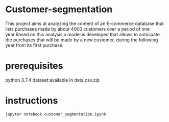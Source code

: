 # Customer-segmentation
This project aims at analyzing the content of an E-commerce database that lists purchases made by about 4000 customers over a period of one year.Based on this analysis,a model is developed that allows to anticipate the purchases that will be made by a new customer, during the following year from its first purchase.
# prerequisites
python 3.7.4
dataset:available in data.csv.zip
# instructions
```bash
jupyter notebook customer_segmentation.ipynb
```
